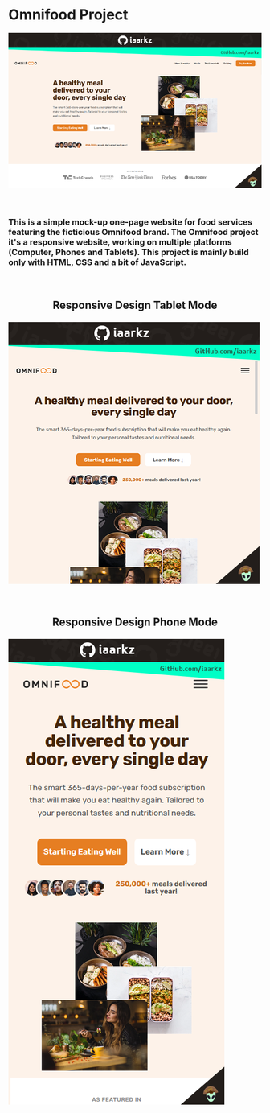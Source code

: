 # Omnifood Project
![Omnifood Project](example/example-fullPage.png)

&nbsp;

### This is a simple mock-up one-page website for food services featuring the ficticious Omnifood brand. The Omnifood project it's a responsive website, working on multiple platforms (Computer, Phones and Tablets). This project is mainly build only with HTML, CSS and a bit of JavaScript.


&nbsp;
&nbsp;
## <p align="center">Responsive Design Tablet Mode
![Omnifood Project](example/example-tablet.png)


&nbsp;
&nbsp;

## <p align="center">Responsive Design Phone Mode</p>
![Omnifood Project](example/example-phone.png)